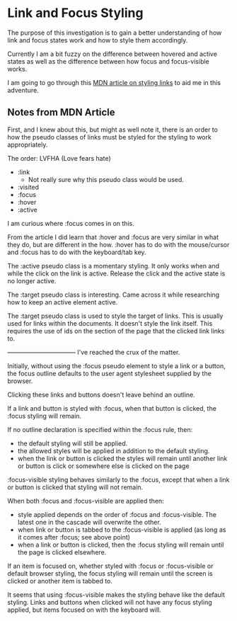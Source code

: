 # Link and Focus Styling

The purpose of this investigation is to gain a better understanding of how link and focus states work and how to style them accordingly.

Currently I am a bit fuzzy on the difference between hovered and active states as well as the difference between how focus and focus-visible works.

I am going to go through this [MDN article on styling links](https://developer.mozilla.org/en-US/docs/Learn/CSS/Styling_text/Styling_links) to aid me in this adventure.

## Notes from MDN Article
First, and I knew about this, but might as well note it, there is an order to how the pseudo classes of links must be styled for the styling to work appropriately.

The order: LVFHA (Love fears hate)
- :link
    - Not really sure why this pseudo class would be used. 
- :visited
- :focus
- :hover
- :active

I am curious where :focus comes in on this. 

From the article I did learn that :hover and :focus are very similar in what they do, but are different in the how. :hover has to do with the mouse/cursor and :focus has to do with the keyboard/tab key.

The :active pseudo class is a momentary styling. It only works when and while the click on the link is active. Release the click and the active state is no longer active.

The :target pseudo class is interesting. Came across it while researching how to keep an active element active. 

The :target pseudo class is used to style the target of links. This is usually used for links within the documents. It doesn't style the link itself. This requires the use of ids on the section of the page that the clicked link links to. 

———————————
I've reached the crux of the matter.

Initially, without using the :focus pseudo element to style a link or a button, the focus outline defaults to the user agent stylesheet supplied by the browser. 

Clicking these links and buttons doesn't leave behind an outline. 

If a link and button is styled with :focus, when that button is clicked, the :focus styling will remain. 

If no outline declaration is specified within the :focus rule, then: 
- the default styling will still be applied.
- the allowed styles will be applied in addition to the default styling.
- when the link or button is clicked the styles will remain until another link or button is click or somewhere else is clicked on the page

:focus-visible styling behaves similarly to the :focus, except that when a link or button is clicked that styling will not remain. 

When both :focus and :focus-visible are applied then: 
- style applied depends on the order of :focus and :focus-visible. The latest one in the cascade will overwrite the other.
- when link or button is tabbed to the :focus-visible is applied (as long as it comes after :focus; see above point)
- when a link or button is clicked, then the :focus styling will remain until the page is clicked elsewhere. 

If an item is focused on, whether styled with :focus or :focus-visible or default browser styling, the focus styling will remain until the screen is clicked or another item is tabbed to. 

It seems that using :focus-visible makes the styling behave like the default styling. Links and buttons when clicked will not have any focus styling applied, but items focused on with the keyboard will.